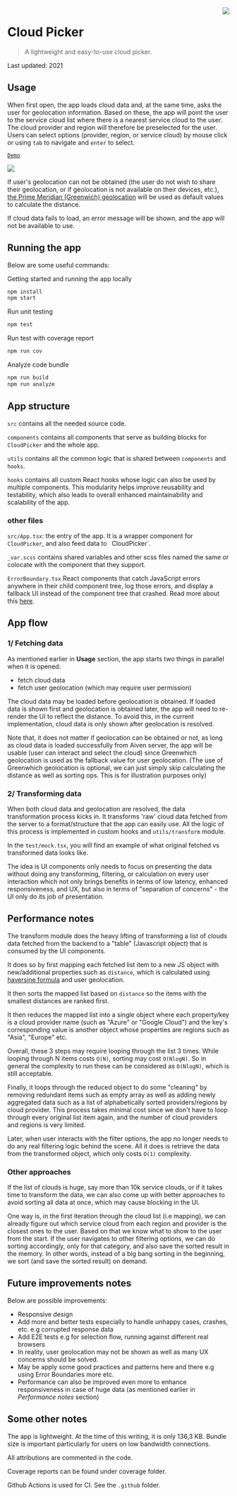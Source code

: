 <img src="docs/icon.jpeg" align="right" />

# Cloud Picker
>  A lightweight and easy-to-use cloud picker.

Last updated: 2021

## Usage

When first open, the app loads cloud data and, at the same time, asks the user for geolocation information. Based on these, the app will point the user to the service cloud list where there is a nearest service cloud to the user. The cloud provider and region will therefore be preselected for the user. Users can select options (provider, region, or service cloud) by mouse click or using `tab` to navigate and `enter` to select.

[`Demo`](https://nghilevi.github.io/cloud-picker/)

<img src="docs/screenshot.png" />

If user's geolocation can not be obtained (the user do not wish to share their geolocation, or if geolocation is not available on their devices, etc.), [the Prime Meridian (Greenwich) geolocation](https://en.wikipedia.org/wiki/Prime_meridian_(Greenwich)) will be used as default values to calculate the distance.

If cloud data fails to load, an error message will be shown, and the app will not be available to use.

## Running the app

Below are some useful commands:

Getting started and running the app locally
```bash
npm install
npm start
```
Run unit testing

```bash
npm test
```

Run test with coverage report
```bash
npm run cov
```

Analyze code bundle
```bash
npm run build
npm run analyze
```

## App structure

`src`
contains all the needed source code.  

`components`
contains all components that serve as building blocks for `CloudPicker` and the whole app.

`utils`
contains all the common logic that is shared between `components` and `hooks`. 

`hooks`
contains all custom React hooks whose logic can also be used by multiple components. This modularity helps improve reusability and testability, which also leads to overall enhanced maintainability and scalability of the app.

### other files

`src/App.tsx`: the entry of the app. It is a wrapper component for `CloudPicker`, and also feed data to `
`CloudPicker`.

`_var.scss`
contains shared variables and other scss files named the same or colocate with the component that they support.

`ErrorBoundary.tsx`
React components that catch JavaScript errors anywhere in their child component tree, log those errors, and display a fallback UI instead of the component tree that crashed. Read more about this [here](https://reactjs.org/docs/error-boundaries.html).
## App flow

### 1/ Fetching data
As mentioned earlier in **Usage** section, the app starts two things in parallel when it is opened: 
- fetch cloud data 
- fetch user geolocation (which may require user permission) 

The cloud data may be loaded before geolocation is obtained. If loaded data is shown first and geolocation is obtained later, the app will need to re-render the UI to reflect the distance.
To avoid this, in the current implementation, cloud data is only shown after geolocation is resolved. 

Note that, it does not matter if geolocation can be obtained or not, as long as cloud data is loaded successfully from Aiven server, the app will be usable (user can interact and select the cloud) since Greenwhich geolocation is used as the fallback value for user geolocation. (The use of Greenwhich geolocation is optional, we can just simply skip calculating the distance as well as sorting ops. This is for illustration purposes only)

### 2/ Transforming data
When both cloud data and geolocation are resolved, the data transformation process kicks in. It transforms 'raw' cloud data fetched from the server to a format/structure that the app can easily use. All the logic of this process is implemented in custom hooks and `utils/transform` module.

In the `test/mock.tsx`, you will find an example of what original fetched vs transformed data looks like.

The idea is UI components only needs to focus on presenting the data without doing any transforming, filtering, or calculation on every user interaction which not only brings benefits in terms of low latency, enhanced responsiveness, and UX, but also in terms of "separation of concerns"  - the UI only do its job of presentation.

## Performance notes

The transform module does the heavy lifting of transforming a list of clouds data fetched from the backend to a "table" (Javascript object) that is consumed by the UI components. 

It does so by first mapping each fetched list item to a new JS object with new/additional properties such as `distance`, which is calculated using [haversine formula](https://en.wikipedia.org/wiki/Haversine_formula) and user geolocation. 

It then sorts the mapped list based on `distance` so the items with the smallest distances are ranked first.

It then reduces the mapped list into a single object where each property/key is a cloud provider name (such as "Azure" or "Google Cloud") and the key's corresponding value is another object whose properties are regions such as "Asia", "Europe" etc.

Overall, these 3 steps may require looping through the list 3 times. While looping through N items costs `O(N)`, sorting may cost `O(NlogN)`. So in general the complexity to run these can be considered as `O(NlogN)`, which is still acceptable.

Finally, it loops through the reduced object to do some "cleaning" by removing redundant items such as empty array as well as adding newly aggregated data such as a list of alphabetically sorted providers/regions by cloud provider. This process takes minimal cost since we don't have to loop through every original list item again, and the number of cloud providers and regions is very limited.

Later, when user interacts with the filter options, the app no longer needs to do any real filtering logic behind the scene. All it does is retrieve the data from the transformed object, which only costs `O(1)` complexity.

### Other approaches

If the list of clouds is huge, say more than 10k service clouds, or if it takes time to transform the data, we can also come up with better approaches to avoid sorting all data at once, which may cause blocking in the UI.

One way is, in the first iteration through the cloud list (i.e mapping), we can already figure out which service cloud from each region and provider is the closest ones to the user. Based on that we know what to show to the user from the start. If the user navigates to other filtering options, we can do sorting accordingly, only for that category, and also save the sorted result in the memory. In other words, instead of a big bang sorting in the beginning, we sort (and save the sorted result) on demand.

## Future improvements notes

Below are possible improvements:
- Responsive design
- Add more and better tests especially to handle unhappy cases, crashes, etc. e.g corrupted response data
- Add E2E tests e.g for selection flow, running against different real browsers
- In reality, user geolocation may not be shown as well as many UX concerns should be solved.
- May be apply some good practices and patterns here and there e.g using Error Boundaries more etc.
- Performance can also be improved even more to enhance responsiveness in case of huge data (as mentioned earlier in *Performance notes* section)

## Some other notes

The app is lightweight. At the time of this writing, it is only 136,3 KB.
Bundle size is important particularly for users on low bandwidth connections.

All attributions are commented in the code.

Coverage reports can be found under coverage folder.

Github Actions is used for CI. See the `.github` folder.

